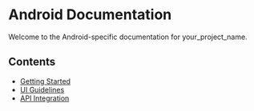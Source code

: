 # Android Documentation

Welcome to the Android-specific documentation for your_project_name.

## Contents

- [Getting Started](getting-started.md)
- [UI Guidelines](ui-guidelines.md)
- [API Integration](api-integration.md)
